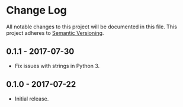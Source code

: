 # Change Log
All notable changes to this project will be documented in this file.
This project adheres to [Semantic Versioning](http://semver.org/).

## 0.1.1 - 2017-07-30
- Fix issues with strings in Python 3.

## 0.1.0 - 2017-07-22
- Initial release.
